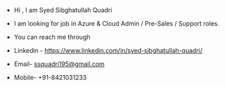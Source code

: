 - Hi , I am Syed Sibghatullah Quadri
  
- I am looking for job in Azure & Cloud Admin / Pre-Sales / Support roles.

- You can reach me through
  
- Linkedin - https://www.linkedin.com/in/syed-sibghatullah-quadri/

- Email- ssquadri195@gmail.com
  
- Mobile- +91-8421031233
